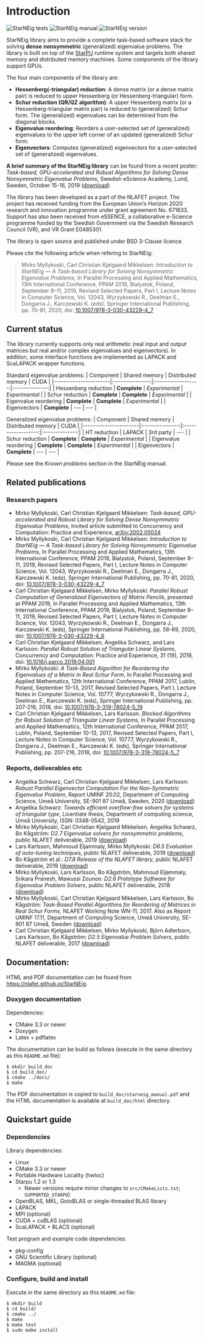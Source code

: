 # Introduction

![StarNEig tests](https://github.com/NLAFET/StarNEig/workflows/StarNEig%20tests/badge.svg) ![StarNEig manual](https://github.com/NLAFET/StarNEig/workflows/StarNEig%20manual/badge.svg) ![StarNEig version](https://github.com/NLAFET/StarNEig/workflows/StarNEig%20version/badge.svg)

StarNEig library aims to provide a complete task-based software stack for
solving **dense** **nonsymmetric** (generalized) eigenvalue problems. The
library is built on top of the [StarPU](http://starpu.gforge.inria.fr/)
runtime system and targets both shared memory and distributed memory machines.
Some components of the library support GPUs.

The four main components of the library are:

 - **Hessenberg(-triangular) reduction**: A dense matrix (or a dense matrix
   pair) is reduced to upper Hessenberg (or Hessenberg-triangular) form.
 - **Schur reduction (QR/QZ algorithm)**: A upper Hessenberg matrix (or a
   Hessenberg-triangular matrix pair) is reduced to (generalized) Schur form.
   The (generalized) eigenvalues can be determined from the diagonal blocks.
 - **Eigenvalue reordering**: Reorders a user-selected set of (generalized)
   eigenvalues to the upper left corner of an updated (generalized) Schur form.
 - **Eigenvectors**: Computes (generalized) eigenvectors for a user-selected
   set of (generalized) eigenvalues.

**A brief summary of the StarNEig library** can be found from a recent poster:
*Task-based, GPU-accelerated and Robust Algorithms for Solving Dense
Nonsymmetric Eigenvalue Problems*, Swedish eScience Academy, Lund, Sweden,
October 15-16, 2019
([download](http://www.nlafet.eu/starneig/escience_poster.pdf))

The library has been developed as a part of the NLAFET project. The project has
received funding from the European Union’s Horizon 2020 research and innovation
programme under grant agreement No. 671633. Support has also been received
from eSSENCE, a collaborative e-Science programme funded by the Swedish
Government via the Swedish Research Council (VR), and VR Grant E0485301.

The library is open source and published under BSD 3-Clause licence.

Please cite the following article when refering to StarNEig:
> Mirko Myllykoski, Carl Christian Kjelgaard Mikkelsen: *Introduction to
> StarNEig — A Task-based Library for Solving Nonsymmetric Eigenvalue Problems*,
> In Parallel Processing and Applied Mathematics, 13th International Conference,
> PPAM 2019, Bialystok, Poland, September 8–11, 2019, Revised Selected Papers,
> Part I, Lecture Notes in Computer Science, Vol. 12043, Wyrzykowski R., Deelman
> E., Dongarra J., Karczewski K. (eds), Springer International Publishing, pp.
> 70-81, 2020, doi:
> [10.1007/978-3-030-43229-4_7](https://doi.org/10.1007/978-3-030-43229-4_7)

## Current status

The library currently supports only real arithmetic (real input and output
matrices but real and/or complex eigenvalues and eigenvectors). In addition,
some interface functions are implemented as LAPACK and ScaLAPACK wrapper
functions.

Standard eigenvalue problems:
| Component             |  Shared memory  | Distributed memory |      CUDA      |
|-----------------------|:---------------:|:------------------:|:--------------:|
| Hessenberg reduction  |  **Complete**   |   *Experimental*   | *Experimental* |
| Schur reduction       |  **Complete**   |    **Complete**    | *Experimental* |
| Eigenvalue reordering |  **Complete**   |    **Complete**    | *Experimental* |
| Eigenvectors          |  **Complete**   |        ---         |      ---       |

Generalized eigenvalue problems:
| Component             |  Shared memory  | Distributed memory |      CUDA      |
|-----------------------|:---------------:|:------------------:|:--------------:|
| HT reduction          |     LAPACK      |     3rd party      |      ---       |
| Schur reduction       |  **Complete**   |    **Complete**    | *Experimental* |
| Eigenvalue reordering |  **Complete**   |    **Complete**    | *Experimental* |
| Eigenvectors          |  **Complete**   |        ---         |      ---       |

Please see the *Known problems* section in the StarNEig manual.

## Related publications

### Research papers

 - Mirko Myllykoski, Carl Christian Kjelgaard Mikkelsen: *Task-based,
   GPU-accelerated and Robust Library for Solving Dense Nonsymmetric Eigenvalue
   Problems*, Invited article submitted to Concurrency and Computation: Practice
   and Experience, [arXiv:2002.05024](https://arxiv.org/abs/2002.05024)
 - Mirko Myllykoski, Carl Christian Kjelgaard Mikkelsen: *Introduction to
   StarNEig — A Task-based Library for Solving Nonsymmetric Eigenvalue
   Problems*, In Parallel Processing and Applied Mathematics, 13th International
   Conference, PPAM 2019, Bialystok, Poland, September 8–11, 2019, Revised
   Selected Papers, Part I, Lecture Notes in Computer Science, Vol. 12043,
   Wyrzykowski R., Deelman E., Dongarra J., Karczewski K. (eds), Springer
   International Publishing, pp. 70-81, 2020, doi:
   [10.1007/978-3-030-43229-4_7](https://doi.org/10.1007/978-3-030-43229-4_7)
 - Carl Christian Kjelgaard Mikkelsen, Mirko Myllykoski: *Parallel Robust
   Computation of Generalized Eigenvectors of Matrix Pencils*, presented at PPAM
   2019, In Parallel Processing and Applied Mathematics, 13th International
   Conference, PPAM 2019, Bialystok, Poland, September 8–11, 2019, Revised
   Selected Papers, Part I, Lecture Notes in Computer Science, Vol. 12043,
   Wyrzykowski R., Deelman E., Dongarra J., Karczewski K. (eds), Springer
   International Publishing, pp. 58-69, 2020, doi:
   [10.1007/978-3-030-43229-4_6](https://doi.org/10.1007/978-3-030-43229-4_6)
 - Carl Christian Kjelgaard Mikkelsen, Angelika Schwarz, and Lars Karlsson:
   *Parallel Robust Solution of Triangular Linear Systems*, Concurrency and
   Computation: Practice and Experience, 31 (19), 2019, doi:
   [10.1016/j.parco.2019.04.001](https://doi.org/10.1016/j.parco.2019.04.001)
 - Mirko Myllykoski: *A Task-Based Algorithm for Reordering the Eigenvalues of a
   Matrix in Real Schur Form*, In Parallel Processing and Applied Mathematics,
   12th International Conference, PPAM 2017, Lublin, Poland, September 10-13,
   2017, Revised Selected Papers, Part I, Lecture Notes in Computer Science,
   Vol. 10777, Wyrzykowski R., Dongarra J., Deelman E., Karczewski K. (eds),
   Springer International Publishing, pp. 207-216, 2018, doi:
   [10.1007/978-3-319-78024-5_19](https://doi.org/10.1007/978-3-319-78024-5_19)
 - Carl Christian Kjelgaard Mikkelsen, Lars Karlsson. *Blocked Algorithms for
   Robust Solution of Triangular Linear Systems*, In Parallel Processing and
   Applied Mathematics, 12th International Conference, PPAM 2017, Lublin,
   Poland, September 10-13, 2017, Revised Selected Papers, Part I, Lecture Notes
   in Computer Science, Vol. 10777, Wyrzykowski R., Dongarra J., Deelman E.,
   Karczewski K. (eds), Springer International Publishing, pp. 207-216, 2018,
   doi:
   [10.1007/978-3-319-78024-5_7](https://doi.org/10.1007/978-3-319-78024-5_7)

### Reports, deliverables etc

 - Angelika Schwarz, Carl Christian Kjelgaard Mikkelsen, Lars Karlsson: *Robust
   Parallel Eigenvector Computation For the Non-Symmetric Eigenvalue Problem*,
   Report UMINF 20.02, Department of Computing Science, Umeå University,
   SE-901 87 Umeå, Sweden, 2020
   ([download](https://webapps.cs.umu.se/uminf/index.cgi?year=2020&number=2))
 - Angelika Schwarz: *Towards efficient overflow-free solvers for systems of
   triangular type*, Licentiate thesis, Department of computing science, Umeå
   University, ISSN: 0348-0542, 2019
 - Mirko Myllykoski, Carl Christian Kjelgaard Mikkelsen, Angelika Schwarz,
   Bo Kågström: *D2.7 Eigenvalue solvers for nonsymmetric problems*, public
   NLAFET deliverable, 2019
   ([download](http://www.nlafet.eu/wp-content/uploads/2019/04/D2.7-EVP-solvers-evaluation-final.pdf))
 - Lars Karlsson, Mahmoud Eljammaly, Mirko Myllykoski: *D6.5 Evaluation of
   auto-tuning techniques*, public NLAFET deliverable, 2019
   ([download](http://www.nlafet.eu/wp-content/uploads/2019/04/D6-5-eval-auto-tuning-final.pdf))
 - Bo Kågström et al.: *D7.8 Release of the NLAFET library*, public NLAFET
   deliverable, 2019
   ([download](http://www.nlafet.eu/wp-content/uploads/2019/04/D7-8-Release-NLAFET-library-final.pdf))
 - Mirko Myllykoski, Lars Karlsson, Bo Kågström, Mahmoud Eljammaly, Srikara
   Pranesh, Mawussi Zounon: *D2.6 Prototype Software for Eigenvalue Problem
   Solvers*, public NLAFET deliverable, 2018
   ([download](http://www.nlafet.eu/wp-content/uploads/2016/01/Deliverable2.6-180427-rev.pdf))
 - Mirko Myllykoski, Carl Christian Kjelgaard Mikkelsen, Lars Karlsson,
   Bo Kågström: *Task-Based Parallel Algorithms for Reordering of Matrices in
   Real Schur Forms*, NLAFET Working Note WN-11, 2017. Also as Report UMINF
   17.11, Department of Computing Science, Umeå University, SE-901 87 Umeå,
   Sweden
   ([download](http://www8.cs.umu.se/research/uminf/index.cgi?year=2017&number=11))
 - Carl Christian Kjelgaard Mikkelsen, Mirko Myllykoski, Björn Adlerborn, Lars
   Karlsson, Bo Kågström: *D2.5 Eigenvalue Problem Solvers*, public NLAFET
   deliverable, 2017
   ([download](http://www.nlafet.eu/wp-content/uploads/2016/01/D2.5-EVP-solvers-170427_v1.0-final.pdf))

## Documentation:

HTML and PDF documentation can be found from https://nlafet.github.io/StarNEig.

### Doxygen documentation

Dependencies:

 - CMake 3.3 or newer
 - Doxygen
 - Latex + pdflatex

The documentation can be build as follows (execute in the same directory as this
`README.md` file):

```
$ mkdir build_doc
$ cd build_doc/
$ cmake ../docs/
$ make
```

The PDF documentation is copied to `build_doc/starneig_manual.pdf` and the HTML
documentation is available at `build_doc/html` directory.

## Quickstart guide

### Dependencies

Library dependencies:

 - Linux
 - CMake 3.3 or newer
 - Portable Hardware Locality (hwloc)
 - Starpu 1.2 or 1.3
    - Newer versions require minor changes to `src/CMakeLists.txt`;
      `SUPPORTED_STARPU`)
 - OpenBLAS, MKL, GotoBLAS or single-threaded BLAS library
 - LAPACK
 - MPI (optional)
 - CUDA + cuBLAS (optional)
 - ScaLAPACK + BLACS (optional)

Test program and example code dependencies:

 - pkg-config
 - GNU Scientific Library (optional)
 - MAGMA (optional)

### Configure, build and install

Execute in the same directory as this `README.md` file:
```
$ mkdir build
$ cd build/
$ cmake ../
$ make
$ make test
$ sudo make install
```
